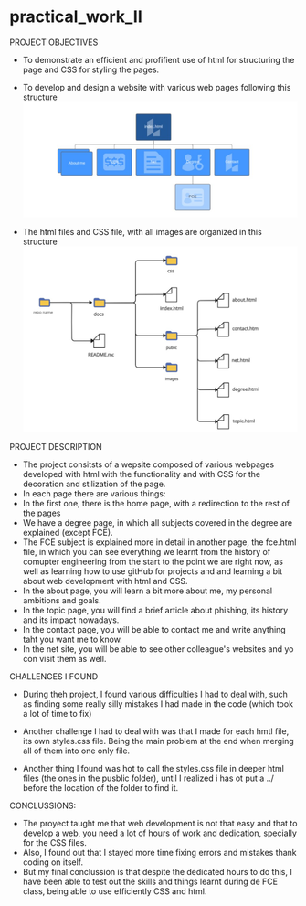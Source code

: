 # practical_work_II
PROJECT OBJECTIVES
- To demonstrate an efficient and profifient use of html for structuring the page and CSS for styling the pages.
- To develop and design a website with various web pages following this structure
![Website structure: ](docs/images/structurewebsite.jpg)

- The html files and CSS file, with all images are organized in this structure
![Website structure: ](docs/images/folders.jpg)

PROJECT DESCRIPTION
- The project consitsts of a wepsite composed of various webpages developed with html with the functionality and with CSS for the decoration and stilization of the page. 
- In each page there are various things: 
- In the first one, there is the home page, with a redirection to the rest of the pages
- We have a degree page, in which all subjects covered in the degree are explained (except FCE). 
- The FCE subject is explained more in detail in another page, the fce.html file, in which you can see everything we learnt from the history of comupter engineering from the start to the point we are right now, as well as learning how to use gitHub for projects and and learning a bit about web development with html and CSS.
- In the about page, you will learn a bit more about me, my personal ambitions and goals.
- In the topic page, you will find a brief article about phishing, its history and its impact nowadays.
- In the contact page, you will be able to contact me and write anything taht you want me to know.
- In the net site, you will be able to see other colleague's websites and yo con visit them as well.

CHALLENGES I FOUND


- During theh project, I found various difficulties I had to deal with, such as finding some really silly mistakes I had made in the code (which took a lot of time to fix)
- Another challenge I had to deal with was that I made for each hmtl file, its own styles.css file. Being the main problem at the end when merging all of them into one only file.

- Another thing I found was hot to call the styles.css file in deeper html files (the ones in the pusblic folder), until I realized i has ot put a ../ before the location of the folder to find it.


CONCLUSSIONS:
- The proyect taught me that web development is not that easy and that to develop a web, you need a lot of hours of work and dedication, specially for the CSS files.
- Also, I found out that I stayed more time fixing errors and mistakes thank coding on itself.
- But my final conclussion is that despite the dedicated hours to do this, I have been able to test out the skills and things learnt during de FCE class, being able to use efficiently CSS and html.
